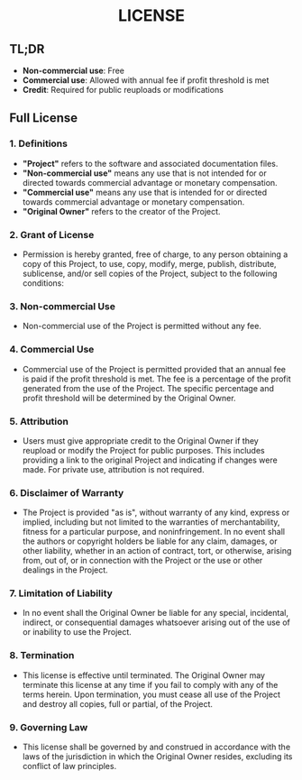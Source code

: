 # <div align="center">LICENSE</div>

## TL;DR

- **Non-commercial use**: Free
- **Commercial use**: Allowed with annual fee if profit threshold is met
- **Credit**: Required for public reuploads or modifications

## Full License

### 1. Definitions

- **"Project"** refers to the software and associated documentation files.
- **"Non-commercial use"** means any use that is not intended for or directed towards commercial advantage or monetary compensation.
- **"Commercial use"** means any use that is intended for or directed towards commercial advantage or monetary compensation.
- **"Original Owner"** refers to the creator of the Project.

### 2. Grant of License

- Permission is hereby granted, free of charge, to any person obtaining a copy of this Project, to use, copy, modify, merge, publish, distribute, sublicense, and/or sell copies of the Project, subject to the following conditions:

### 3. Non-commercial Use

- Non-commercial use of the Project is permitted without any fee.

### 4. Commercial Use

- Commercial use of the Project is permitted provided that an annual fee is paid if the profit threshold is met. The fee is a percentage of the profit generated from the use of the Project. The specific percentage and profit threshold will be determined by the Original Owner.

### 5. Attribution

- Users must give appropriate credit to the Original Owner if they reupload or modify the Project for public purposes. This includes providing a link to the original Project and indicating if changes were made. For private use, attribution is not required.

### 6. Disclaimer of Warranty

- The Project is provided "as is", without warranty of any kind, express or implied, including but not limited to the warranties of merchantability, fitness for a particular purpose, and noninfringement. In no event shall the authors or copyright holders be liable for any claim, damages, or other liability, whether in an action of contract, tort, or otherwise, arising from, out of, or in connection with the Project or the use or other dealings in the Project.

### 7. Limitation of Liability

- In no event shall the Original Owner be liable for any special, incidental, indirect, or consequential damages whatsoever arising out of the use of or inability to use the Project.

### 8. Termination

- This license is effective until terminated. The Original Owner may terminate this license at any time if you fail to comply with any of the terms herein. Upon termination, you must cease all use of the Project and destroy all copies, full or partial, of the Project.

### 9. Governing Law

- This license shall be governed by and construed in accordance with the laws of the jurisdiction in which the Original Owner resides, excluding its conflict of law principles.
